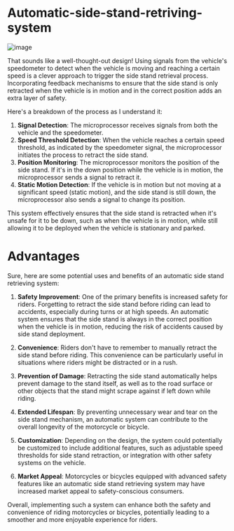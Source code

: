 # Automatic-side-stand-retriving-system

![image](https://github.com/hussain-111/Automatic-side-stand-retriving-system/assets/138776937/e92eb4b1-bb7f-42dc-b38d-22ce65ce070d)

                 
That sounds like a well-thought-out design! Using signals from the vehicle's speedometer to detect when the vehicle is moving and reaching a certain speed is a clever approach to trigger the side stand retrieval process. Incorporating feedback mechanisms to ensure that the side stand is only retracted when the vehicle is in motion and in the correct position adds an extra layer of safety.

Here's a breakdown of the process as I understand it:

1. **Signal Detection**: The microprocessor receives signals from both the vehicle and the speedometer.
2. **Speed Threshold Detection**: When the vehicle reaches a certain speed threshold, as indicated by the speedometer signal, the microprocessor initiates the process to retract the side stand.
3. **Position Monitoring**: The microprocessor monitors the position of the side stand. If it's in the down position while the vehicle is in motion, the microprocessor sends a signal to retract it.
4. **Static Motion Detection**: If the vehicle is in motion but not moving at a significant speed (static motion), and the side stand is still down, the microprocessor also sends a signal to change its position.

This system effectively ensures that the side stand is retracted when it's unsafe for it to be down, such as when the vehicle is in motion, while still allowing it to be deployed when the vehicle is stationary and parked. 

# Advantages
Sure, here are some potential uses and benefits of an automatic side stand retrieving system:

1. **Safety Improvement**: One of the primary benefits is increased safety for riders. Forgetting to retract the side stand before riding can lead to accidents, especially during turns or at high speeds. An automatic system ensures that the side stand is always in the correct position when the vehicle is in motion, reducing the risk of accidents caused by side stand deployment.

2. **Convenience**: Riders don't have to remember to manually retract the side stand before riding. This convenience can be particularly useful in situations where riders might be distracted or in a rush.

3. **Prevention of Damage**: Retracting the side stand automatically helps prevent damage to the stand itself, as well as to the road surface or other objects that the stand might scrape against if left down while riding.

4. **Extended Lifespan**: By preventing unnecessary wear and tear on the side stand mechanism, an automatic system can contribute to the overall longevity of the motorcycle or bicycle.

5. **Customization**: Depending on the design, the system could potentially be customized to include additional features, such as adjustable speed thresholds for side stand retraction, or integration with other safety systems on the vehicle.

6. **Market Appeal**: Motorcycles or bicycles equipped with advanced safety features like an automatic side stand retrieving system may have increased market appeal to safety-conscious consumers.

Overall, implementing such a system can enhance both the safety and convenience of riding motorcycles or bicycles, potentially leading to a smoother and more enjoyable experience for riders.
